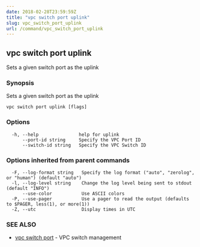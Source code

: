 ```yaml
---
date: 2018-02-28T23:59:59Z
title: "vpc switch port uplink"
slug: vpc_switch_port_uplink
url: /command/vpc_switch_port_uplink
---
```

## vpc switch port uplink

Sets a given switch port as the uplink

### Synopsis


Sets a given switch port as the uplink

```
vpc switch port uplink [flags]
```

### Options

```
  -h, --help               help for uplink
      --port-id string     Specify the VPC Port ID
      --switch-id string   Specify the VPC Switch ID
```

### Options inherited from parent commands

```
  -F, --log-format string   Specify the log format ("auto", "zerolog", or "human") (default "auto")
  -l, --log-level string    Change the log level being sent to stdout (default "INFO")
      --use-color           Use ASCII colors
  -P, --use-pager           Use a pager to read the output (defaults to $PAGER, less(1), or more(1))
  -Z, --utc                 Display times in UTC
```

### SEE ALSO
* [vpc switch port](/command/vpc_switch_port)	 - VPC switch management

